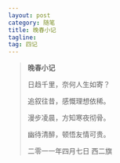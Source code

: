 ```yaml
---
layout: post
category: 随笔
title: 晚春小记
tagline:
tag: 四记
---
```


>
> **晚春小记**
>
> 日趋千里，奈何人生如寄？
>
> 追叙往昔，感慨理想依稀。
>
> 漫步凌晨，方知寒夜彻骨。
>
> 幽待清醉，顿悟友情可贵。
>
> 二零一一年四月七日 西二旗
>
